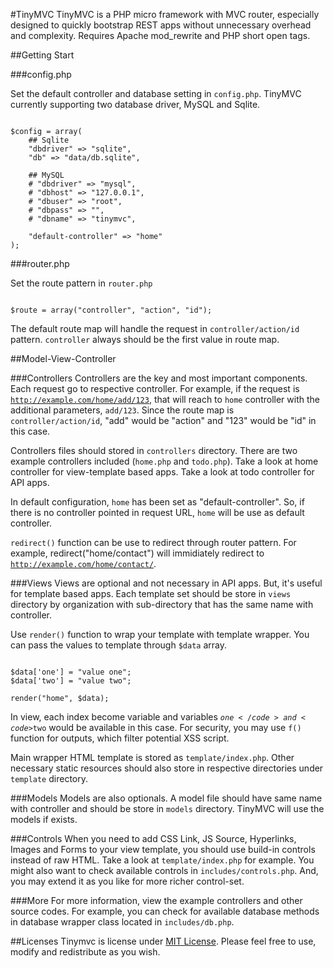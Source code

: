 #TinyMVC
TinyMVC is a PHP micro framework with MVC router, especially designed to quickly bootstrap REST apps without unnecessary overhead and complexity. Requires Apache mod_rewrite and PHP short open tags.

##Getting Start

###config.php

Set the default controller and database setting in <code>config.php</code>. TinyMVC currently supporting two database driver, MySQL and Sqlite.
<pre><code>
$config = array(
	## Sqlite
	"dbdriver" => "sqlite",
	"db" => "data/db.sqlite",

	## MySQL
	# "dbdriver" => "mysql",
	# "dbhost" => "127.0.0.1",
	# "dbuser" => "root",
	# "dbpass" => "",
	# "dbname" => "tinymvc",

	"default-controller" => "home"
);
</code></pre>

###router.php

Set the route pattern in <code>router.php</code>
<pre><code>
$route = array("controller", "action", "id");
</code></pre>

The default route map will handle the request in <code>controller/action/id</code> pattern. <code>controller</code> always should be the first value in route map.

##Model-View-Controller

###Controllers
Controllers are the key and most important components. Each request go to respective controller. For example, if the request is <code>http://example.com/home/add/123</code>, that will reach to <code>home</code> controller with the additional parameters, <code>add/123</code>. Since the route map is <code>controller/action/id</code>, "add" would be "action" and "123" would be "id" in this case.

Controllers files should stored in <code>controllers</code> directory. There are two example controllers included (<code>home.php</code> and <code>todo.php</code>). Take a look at home controller for view-template based apps. Take a look at todo controller for API apps.

In default configuration, <code>home</code> has been set as "default-controller". So, if there is no controller pointed in request URL, <code>home</code> will be use as default controller.

<code>redirect()</code> function can be use to redirect through router pattern. For example, </code>redirect("home/contact")</code> will immidiately redirect to <code>http://example.com/home/contact/</code>.

###Views 
Views are optional and not necessary in API apps. But, it's useful for template based apps. Each template set should be store in <code>views</code> directory by organization with sub-directory that has the same name with controller.

Use <code>render()</code> function to wrap your template with template wrapper. You can pass the values to template through <code>$data</code> array.

<pre><code>
$data['one'] = "value one";
$data['two'] = "value two";

render("home", $data);
</code></pre>

In view, each index become variable and variables <code>$one</code> and <code>$two</code> would be available in this case. For security, you may use <code>f()</code> function for outputs, which filter potential XSS script.

Main wrapper HTML template is stored as <code>template/index.php</code>. Other necessary static resources should also store in respective directories under <code>template</code> directory.

###Models
Models are also optionals. A model file should have same name with controller and should be store in <code>models</code> directory. TinyMVC will use the models if exists.

###Controls
When you need to add CSS Link, JS Source, Hyperlinks, Images and Forms to your view template, you should use build-in controls instead of raw HTML. Take a look at <code>template/index.php</code> for example. You might also want to check available controls in <code>includes/controls.php</code>. And, you may extend it as you like for more richer control-set.

###More
For more information, view the example controllers and other source codes. For example, you can check for available database methods in database wrapper class located in <code>includes/db.php</code>.

##Licenses
Tinymvc is license under <a href="https://github.com/eimg/tinymvc/blob/master/LICENSE.md">MIT License</a>. Please feel free to use, modify and redistribute as you wish.
